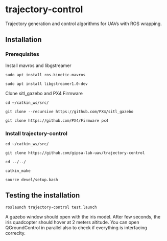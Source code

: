 # trajectory-control
Trajectory generation and control algorithms for UAVs with ROS wrapping.

## Installation
### Prerequisites
Install mavros and libgstreamer

```sudo apt install ros-kinetic-mavros```

```sudo apt install libgstreamer1.0-dev```

Clone sitl_gazebo and PX4 Firmware

```cd ~/catkin_ws/src/```

```git clone --recursive https://github.com/PX4/sitl_gazebo```

```git clone https://github.com/PX4/Firmware px4```

### Install trajectory-control
```cd ~/catkin_ws/src/```

```git clone https://github.com/gipsa-lab-uav/trajectory-control```

```cd ../../```

```catkin_make```

```source devel/setup.bash```

## Testing the installation
```roslaunch trajectory-control test.launch```

A gazebo window should open with the iris model. After few seconds, the iris quadcopter should hover at 2 meters altitude. You can open QGroundControl in parallel also to check if everything is interfacing correclty.
